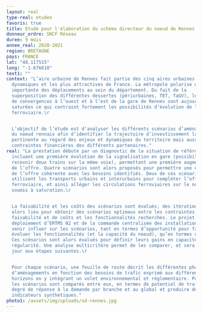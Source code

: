 ```yaml
---
layout: real
type-real: etudex
favoris: true
title: Etude pour l'élaboration du schéma directeur du noeud de Rennes
donneur_ordre: SNCF Réseau
duree: 9 mois
annee_real: 2020-2021
region: BRETAGNE
pays: FRANCE
lat: "48.117515"
long: "-1.676610"
text1: ""
context: "L’aire urbaine de Rennes fait partie des cinq aires urbaines les plus
  dynamiques et les plus attractives de France. La métropole polarise une part
  importante des déplacements au sein du département. Du fait de la
  superposition des différentes dessertes (périurbaines, TET, TaGV), les zones
  de convergences à l’ouest et à l’est de la gare de Rennes sont aujourd’hui
  saturées ce qui contraint fortement les possibilités d’évolution de l’offre
  ferroviaire.\r


  L’objectif de l’étude est d’analyser les différents scénarios d’aménagement
  du noeud rennais afin d’identifier la trajectoire d’investissement la plus
  pertinente au regard des enjeux et dynamiques du territoire mais aussi des
  contraintes financières des différents partenaires."
real: "La prestation débute par un diagnostic de la situation de référence,
  incluant une première évolution de la signalisation en gare (possibilité de
  recevoir deux trains sur la même voie), permettant une première augmentation
  de l’offre. Quatre scénarios sont alors proposés pour permettre une évolution
  de l’offre cohérente avec les besoins identifiés. Deux de ces scénarios
  utilisent les transports urbains et interurbains pour compléter l’offre
  ferroviaire, et ainsi alléger les circulations ferroviaires sur le noeud,
  soumis à saturation.\r


  La faisabilité et les coûts des scénarios sont évalués, des itérations ont
  alors lieu pour obtenir des scénarios optimaux entre les contraintes de
  faisabilité et de coûts et les fonctionnalités recherchés. Le projet
  déploiement d’ERTMS N2 et de la commande centralisée des installations vont
  venir influer sur les scénarios, tant en termes d’opportunité pour faire
  évoluer les fonctionnalités (et la capacité du noeud), qu’en termes de coûts.
  Ces scénarios sont alors évalués pour définir leurs gains en capacité et en
  régularité. Une analyse multicritère permet de les comparer, et sera mise à
  jour aux étapes suivantes.\r


  Pour chaque scénario, une feuille de route décrit les différentes phases
  d’aménagements en fonction des besoins de trafic exprimé aux différents
  horizons en y intégrant un volet environnemental et réglementaire. Puis enfin,
  les scénarios sont comparés entre eux, en termes de potentiel de trafic et
  degré de réponse à la demande par branche et au global et produire des
  indicateurs synthétiques."
photo1: /assets/img/uploads/sd-rennes.jpg
---
```

